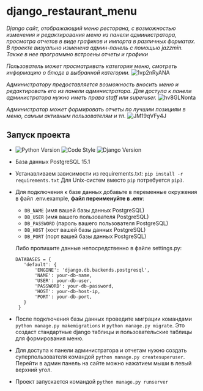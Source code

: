# django_restaurant_menu

*Django сайт, отображающий меню ресторана, с возможностью изменения и редактирования меню из панели администратора, просмотра отчетов в виде графиков и импорта в различных форматах.
В проекте визуально изменена админ-панель с помощью jazzmin. Также в нее программно встроены отчеты и графики*

*Пользователь может просматривать категории меню, смотреть информацию о блюде в выбранной категории.*
![1vp2nRyANA](https://user-images.githubusercontent.com/84034483/210130936-d53e02d0-cfd5-4e94-9639-9cd84a85b7e9.gif)


*Администратору предоставляется возможность вносить меню и редактировать его из панели администратора. Для доступа к панели администратора нужно иметь права staff или superuser.*
![hv8GLNonta](https://user-images.githubusercontent.com/84034483/210131006-9a718cc6-8657-442c-9b7c-c332df30eb48.gif)


*Администратор может формировать отчеты по лучшим позициям в меню, самым активным пользователям и тп.*
![JM19qVFy4J](https://user-images.githubusercontent.com/84034483/210131049-25cd6d22-ab82-4472-8ee2-7c7eb9b63c6c.gif)

## Запуск проекта
   * ![Python Version](https://img.shields.io/badge/python-3.10-green) ![Code Style](https://img.shields.io/badge/code%20style-black-blue) ![Django Version](https://img.shields.io/badge/django-4.1-green)
   * База данных PostgreSQL 15.1
   * Устанавливаем зависимости из requirements.txt: `pip install -r requirements.txt` Для Unix-систем вместо `pip` потребуется `pip3`.
   * Для подключения к базе данных добавьте в переменные окружения в файл .env.example, **файл переименуйте в .env**:
     - `DB_NAME` (имя вашей базы данных PostgreSQL)
     - `DB_USER` (имя вашего пользователя PostgreSQL)
     - `DB_PASSWORD` (пароль вашего пользователя PostgreSQL)
     - `DB_HOST` (хост вашей базы данных PostgreSQL)
     - `DB_PORT` (порт вашей базы данных PostgreSQL)
     
     
     Либо пропишите данные непосредственно в файле settings.py:   
     ```
     DATABASES = {
        'default': {
            'ENGINE': 'django.db.backends.postgresql',
            'NAME': your-db-name,
            'USER': your-db-user,
            'PASSWORD': your-db-password,
            'HOST': your-db-host-ip,
            'PORT': your-db-port,
        }
      }
     ```  
   * После подключения базы данных проведите миграции командами `python manage.py makemigrations` и `python manage.py migrate`. Это создаст стандартные django таблицы и пользовательские таблицы для формирования меню.
   * Для доступа к панели администратора и отчетам нужно создать суперпользователя командой `python manage.py createsuperuser`. Перейти в админ панель на сайте можно нажатием мыши в левый верхний угол.
   * Проект запускается командой `python manage.py runserver`

     
